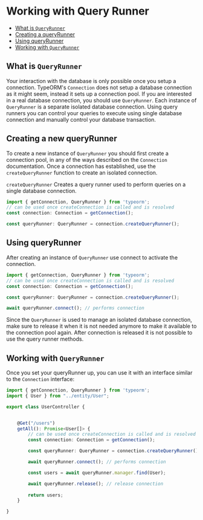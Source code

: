 # Working with Query Runner

* [What is `QueryRunner`](#what-is-queryrunner)
* [Creating a queryRunner](#creating-a-new-queryrunner)
* [Using queryRunner](#using-queryrunner)
* [Working with `QueryRunner`](#working-with-queryrunner)
    
## What is `QueryRunner`

Your interaction with the database is only possible once you setup a connection.
TypeORM's `Connection` does not setup a database connection as it might seem, instead it sets up a connection pool.
If you are interested in a real database connection, you should use `QueryRunner`.
Each instance of `QueryRunner` is a separate isolated database connection. Using query runners you can control your queries to execute using single database connection and manually control your database transaction.

## Creating a new queryRunner

To create a new instance of `QueryRunner` you should first create a connection pool, in any of the ways described on the `Connection` documentation. Once a connection has established, use the `createQueryRunner` function to create an isolated connection.

`createQueryRunner` Creates a query runner used to perform queries on a single database connection.
 

```typescript
import { getConnection, QueryRunner } from 'typeorm';
// can be used once createConnection is called and is resolved
const connection: Connection = getConnection();

const queryRunner: QueryRunner = connection.createQueryRunner();
```
## Using queryRunner

After creating an instance of `QueryRunner` use connect to activate the connection.

```typescript
import { getConnection, QueryRunner } from 'typeorm';
// can be used once createConnection is called and is resolved
const connection: Connection = getConnection();

const queryRunner: QueryRunner = connection.createQueryRunner();

await queryRunner.connect(); // performs connection
```

Since the `QueryRunner` is used to manage an isolated database connection, make sure to release it when it is not needed anymore to make it available to the connection pool again. After connection is released it is not possible to use the query runner methods.

## Working with `QueryRunner`

Once you set your queryRunner up, you can use it with an interface similar to the `Connection` interface:

```typescript
import { getConnection, QueryRunner } from 'typeorm';
import { User } from "../entity/User";

export class UserController {


    @Get("/users")
    getAll(): Promise<User[]> {
		// can be used once createConnection is called and is resolved
		const connection: Connection = getConnection();

		const queryRunner: QueryRunner = connection.createQueryRunner();

		await queryRunner.connect(); // performs connection

        const users = await queryRunner.manager.find(User);

		await queryRunner.release(); // release connection
		
		return users;
    }

}
```
